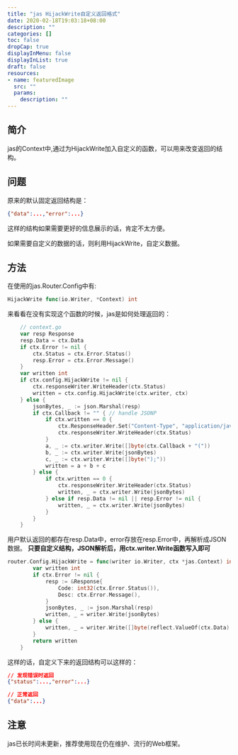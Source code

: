 ```yaml
---
title: "jas HijackWrite自定义返回格式"
date: 2020-02-18T19:03:18+08:00
description: ""
categories: []
toc: false
dropCap: true
displayInMenu: false
displayInList: true
draft: false
resources:
- name: featuredImage
  src: ""
  params:
    description: ""
---
```


## 简介

jas的Context中,通过为HijackWrite加入自定义的函数，可以用来改变返回的结构。

## 问题

原来的默认固定返回结构是：

```json
{"data":...,"error":...}
```

这样的结构如果需要更好的信息展示的话，肯定不太方便。

如果需要自定义的数据的话，则利用HijackWrite，自定义数据。

## 方法

在使用的jas.Router.Config中有:

```go
HijackWrite func(io.Writer, *Context) int
```

来看看在没有实现这个函数的时候，jas是如何处理返回的：

```go
    // context.go
    var resp Response
    resp.Data = ctx.Data
    if ctx.Error != nil {
        ctx.Status = ctx.Error.Status()
        resp.Error = ctx.Error.Message()
    }
    var written int
    if ctx.config.HijackWrite != nil {
        ctx.responseWriter.WriteHeader(ctx.Status)
        written = ctx.config.HijackWrite(ctx.writer, ctx)
    } else {
        jsonBytes, _ := json.Marshal(resp)
        if ctx.Callback != "" { // handle JSONP
            if ctx.written == 0 {
                ctx.ResponseHeader.Set("Content-Type", "application/javascript; charset=utf-8")
                ctx.responseWriter.WriteHeader(ctx.Status)
            }
            a, _ := ctx.writer.Write([]byte(ctx.Callback + "("))
            b, _ := ctx.writer.Write(jsonBytes)
            c, _ := ctx.writer.Write([]byte(");"))
            written = a + b + c
        } else {
            if ctx.written == 0 {
                ctx.responseWriter.WriteHeader(ctx.Status)
                written, _ = ctx.writer.Write(jsonBytes)
            } else if resp.Data != nil || resp.Error != nil {
                written, _ = ctx.writer.Write(jsonBytes)
            }
        }
    }
```

用户默认返回的都存在resp.Data中，error存放在resp.Error中，再解析成JSON数据。
**只要自定义结构，JSON解析后，用ctx.writer.Write函数写入即可**

```go
router.Config.HijackWrite = func(writer io.Writer, ctx *jas.Context) int {
        var written int
        if ctx.Error != nil {
            resp := &Response{
                Code: int32(ctx.Error.Status()),
                Desc: ctx.Error.Message(),
            }
            jsonBytes, _ := json.Marshal(resp)
            written, _ = writer.Write(jsonBytes)
        } else {
            written, _ = writer.Write([]byte(reflect.ValueOf(ctx.Data).String()))
        }
        return written
    }
```

这样的话，自定义下来的返回结构可以这样的：

```json
// 发现错误时返回
{"status":...,"error":...}

// 正常返回
{"data":...}
```

## 注意

jas已长时间未更新，推荐使用现在仍在维护、流行的Web框架。
